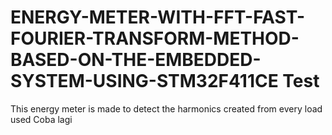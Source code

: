 # ENERGY-METER-WITH-FFT-FAST-FOURIER-TRANSFORM-METHOD-BASED-ON-THE-EMBEDDED-SYSTEM-USING-STM32F411CE Test
This energy meter is made to detect the harmonics created from every load used
Coba lagi